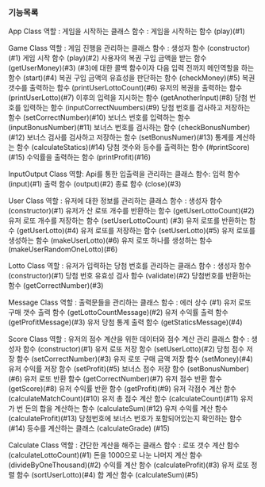 ### 기능목록
App Class
역할 : 게임을 시작하는 클래스
함수 : 게임을 시작하는 함수 (play)(#1)


Game Class
역할 : 게임 진행을 관리하는 클래스 
함수 : 생성자 함수 (constructor)(#1)
       게임 시작 함수 (play)(#2)
       사용자의 복권 구입 금액을 받는 함수 (getUserMoney)(#3) 
       (#3)에 대한 콜백 함수이자 다음 입력 전까지 메인역할을 하는 함수 (start)(#4)
       복권 구입 금액의 유효성을 판단하는 함수 (checkMoney)(#5)
       복권 갯수를 출력하는 함수 (printUserLottoCount)(#6)
       유저의 복권을 출력하는 함수 (printUserLotto)(#7)
       이후의 입력을 지시하는 함수 (getAnotherInput)(#8)
       당첨 번호를 입력하는 함수 (inputCorrectNuumbers)(#9)
       당첨 번호를 검사하고 저장하는 함수 (setCorrectNumber)(#10)
       보너스 번호를 입력하는 함수 (inputBonusNumber)(#11)
       보너스 번호를 검사하는 함수 (checkBonusNumber)(#12)
       보너스 검사를 검사하고 저장하는 함수 (setBonusNumer)(#13)
       통계를 계산하는 함수 (calculateStatics)(#14)
       당첨 갯수와 등수를 출력하는 함수 (#printScore)(#15)
       수익률을 출력하는 함수 (printProfit)(#16)


InputOutput Class
역할: Api를 통한 입출력을 관리하는 클래스 
함수: 입력 함수 (input)(#1)
      출력 함수 (output)(#2)
      종료 함수 (close)(#3)


User Class
역할 : 유저에 대한 정보를 관리하는 클래스 
함수 : 생성자 함수 (constructor)(#1)
       유저가 산 로또 개수를 반환하는 함수 (getUserLottoCount)(#2)
       유저 로또 개수를 저장하는 함수 (setUserLottoCount) (#3)
       유저 로또를 반환하는 함수 (getUserLotto)(#4)
       유저 로또를 저장하는 함수 (setUserLotto)(#5)
       유저 로또를 생성하는 함수 (makeUserLotto)(#6)
       유저 로또 하나를 생성하는 함수 (makeUserRandomOneLotto)(#6)


Lotto Class 
역할 : 유저가 입력하는 당첨 번호를 관리하는 클래스
함수 : 생성자 함수 (constructor)(#1)
       당첨 번호 유효성 검사 함수 (validate)(#2)
       당첨번호를 반환하는 함수 (getCorrectNumber)(#3)


Message Class
역할 : 출력문들을 관리하는 클래스
함수 : 에러 상수 (#1)
       유저 로또 구매 갯수 출력 함수 (getLottoCountMessage)(#2)
       유저 수익률 출력 함수 (getProfitMessage)(#3)
       유저 당첨 통계 출력 함수 (getStaticsMessage)(#4)

Score Class
역할 : 유저의 점수 계산을 위한 데이터와 점수 계산 관리 클래스
함수 : 생성자 함수 (constructor)(#1)
       유저 로또 저장 함수 (setUserLotto)(#2)
       당첨 점수 저장 함수 (setCorrectNumber)(#3)
       유저 로또 구매 금액 저장 함수 (setMoney)(#4)
       유저 수익률 저장 함수 (setProfit)(#5)
       보너스 점수 저장 함수 (setBonusNumber)(#6)
       유저 로또 반환 함수 (getCorrectNumber)(#7)
       유저 점수 반환 함수 (getScore)(#8)
       유저 수익률 반환 함수 (getProfit)(#9)
       유저 각점수 계산 함수 (calculateMatchCount)(#10)
       유저 총 점수 계산 함수 (calculateCount)(#11)
       유저가 번 돈의 합을 계산하는 함수 (calculateSum)(#12)
       유저 수익률 계산 함수 (calculateProfit)(#13)
       당첨번호에 보너스 번호가 포함되어있는지 확인하는 함수 (#14)
       등수를 계산하는 클래스 (calculateGrade) (#15) 

Calculate Class
역할 : 간단한 계산을 해주는 클래스 
함수 : 로또 갯수 계산 함수 (calculateLottoCount)(#1)
       돈을 1000으로 나눈 나머지 계산 함수 (divideByOneThousand)(#2)
       수익률 계산 함수 (calculateProfit)(#3)
       유저 로또 정렬 함수 (sortUserLotto)(#4)
       합 계산 함수 (calculateSum)(#5)


      

       